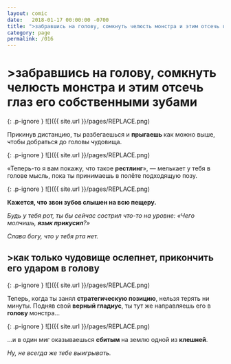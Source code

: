 ```yaml
---
layout: comic
date:   2018-01-17 00:00:00 -0700
title: ">забравшись на голову, сомкнуть челюсть монстра и этим отсечь глаз его собственными зубами"
category: page
permalink: /016
---
```

# >забравшись на голову, сомкнуть челюсть монстра и этим отсечь глаз его собственными зубами

{: .p-ignore }
![]({{ site.url }}/pages/REPLACE.png)

Прикинув дистанцию, ты разбегаешься и <strong>прыгаешь </strong>как можно выше, чтобы добраться до головы чудовища.

{: .p-ignore }
![]({{ site.url }}/pages/REPLACE.png)

«Теперь-то я вам покажу, что такое <strong>рестлинг</strong>», — мелькает у тебя в голове мысль, пока ты принимаешь в полёте подходящую позу.

{: .p-ignore }
![]({{ site.url }}/pages/REPLACE.png)

<strong>Кажется, что звон зубов слышен на всю пещеру.</strong>

<em>Будь у тебя рот, ты бы сейчас сострил что-то на уровне: «Чего молчишь, <strong>язык прикусил</strong>?»</em>

<em>Слава богу, что у тебя рта нет.</em>

## >как только чудовище ослепнет, прикончить его ударом в голову

{: .p-ignore }
![]({{ site.url }}/pages/REPLACE.png)

Теперь, когда ты занял <strong>стратегическую позицию</strong>, нельзя терять ни минуты. Подняв свой <strong>верный гладиус</strong>, ты тут же направляешь его в <strong>голову </strong>монстра…

{: .p-ignore }
![]({{ site.url }}/pages/REPLACE.png)

…и в один миг оказываешься <strong>сбитым </strong>на землю одной из <strong>клешней</strong>.

<em>Ну, не всегда же тебе выигрывать.</em>
